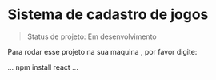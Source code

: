 <h1>Sistema de cadastro de jogos</h1>

> Status de projeto: Em desenvolvimento 

Para rodar esse projeto na sua maquina , por favor digite:

...
npm install react
...
